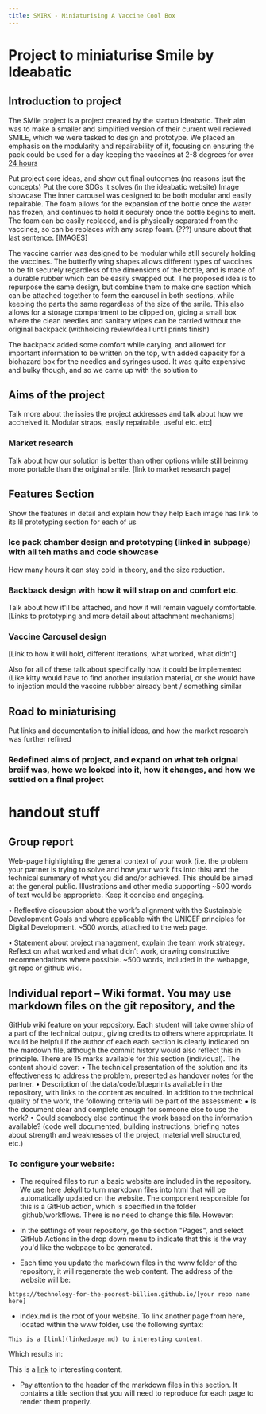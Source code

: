 ```yaml
---
title: SMIRK - Miniaturising A Vaccine Cool Box
---
```


# Project to miniaturise Smile by Ideabatic

## Introduction to project
The SMile project is a project created by the startup Ideabatic. Their aim was to make a smaller and simplified version of their current well recieved SMILE, which we were tasked to design and prototype. We placed an emphasis on the modularity and repairability of it, focusing on ensuring the pack could be used for a day keeping the vaccines at 2-8 degrees for over [24 hours](ice_chamber_code_slash_maths.md)


Put project core ideas, and show out final outcomes (no reasons jsut the concepts)
Put the core  SDGs it solves (in the ideabatic website)
Image showcase
The inner carousel was designed to be both modular and easily repairable. The foam allows for the expansion of the bottle once the water has frozen, and continues to hold it securely once the bottle begins to melt. The foam can be easily replaced, and is physically separated from the vaccines, so can be replaces with any scrap foam. (???) unsure about that last sentence.
[IMAGES]

The vaccine carrier was designed to be modular while still securely holding the vaccines. The butterfly wing shapes allows different types of vaccines to be fit securely regardless of the dimensions of the bottle, and is made of a durable rubber which can be easily swapped out. The proposed idea is to repurpose the same design, but combine them to make one section which can be attached together to form the carousel in both sections, while keeping the parts the same regardless of the size of the smile. This also allows for a storage compartment to be clipped on, gicing a small box where the clean needles and sanitary wipes can be carried without the original backpack
(withholding review/deail until prints finish)

The backpack added some comfort while carying, and allowed for important information to be written on the top, with added capacity for a biohazard box for the needles and syringes used. It was quite expensive and bulky though, and so we came up with the solution to

## Aims of the project
Talk more about the issies the project addresses and talk about how we accheived it.
Modular straps, easily repairable, useful etc.
etc]
### Market research
Talk about how our solution is better than other options while still beinmg more portable than the original smile. [link to market research page]

## Features Section
Show the features in detail and explain how they help 
Each image has link to its lil prototyping section for each of us

### Ice pack chamber design and prototyping (linked in subpage) with all teh maths and code showcase
How many hours it can stay cold in theory, and the size reduction.

### Backback design with how it will strap on and comfort etc.
Talk about how it'll be attached, and how it will remain vaguely comfortable. [Links to prototyping and more detail about attachment mechanisms]

### Vaccine Carousel design 
[Link to how it will hold, different iterations, what worked, what didn't]

Also for all of these talk about specifically how it could be implemented (Like kitty would have to find another insulation material, or she would have to injection mould the vaccine rubbber already bent / something similar


## Road to miniaturising
Put links and documentation to initial ideas, and how the market research was further refined
### Redefined aims of project, and expand on what teh orignal breiif was, howe we looked into it, how it changes, and how we settled on a final project




# handout stuff
## Group report 

Web-page highlighting the general context of your work (i.e. the problem your
partner is trying to solve and how your work fits into this) and the technical summary
of what you did and/or achieved. This should be aimed at the general public.
Illustrations and other media supporting ~500 words of text would be appropriate.
Keep it concise and engaging.

• Reflective discussion about the work’s alignment with the Sustainable Development
Goals and where applicable with the UNICEF principles for Digital Development. ~500
words, attached to the web page.

• Statement about project management, explain the team work strategy. Reflect on
what worked and what didn’t work, drawing constructive recommendations where
possible. ~500 words, included in the webapge, git repo or github wiki.

## Individual report – Wiki format. You may use markdown files on the git repository, and the
GitHub wiki feature on your repository.
Each student will take ownership of a part of the technical output, giving credits to others
where appropriate. It would be helpful if the author of each each section is clearly indicated
on the mardown file, although the commit history would also reflect this in principle. There
are 15 marks available for this section (individual). The content should cover:
• The technical presentation of the solution and its effectiveness to address the
problem, presented as handover notes for the partner.
• Description of the data/code/blueprints available in the repository, with links to the
content as required.
In addition to the technical quality of the work, the following criteria will be part of the
assessment:
• Is the document clear and complete enough for someone else to use the work?
• Could somebody else continue the work based on the information available? (code
well documented, building instructions, briefing notes about strength and
weaknesses of the project, material well structured, etc.)


### To configure your website:

- The required files to run a basic website are included in the repository. We use here Jekyll to turn markdown files into html that will be automatically updated on the website. The component responsible for this is a GitHub action, which is specified in the folder .github/workflows. There is no need to change this file. However:

- In the settings of your repository, go the section "Pages", and select GitHub Actions in the drop down menu to indicate that this is the way you'd like the webpage to be generated.

- Each time you update the markdown files in the www folder of the repository, it will regenerate the web content. The address of the website will be:

```
https://technology-for-the-poorest-billion.github.io/[your repo name here]
```

- index.md is the root of your website. To link another page from here, located within the www folder, use the following syntax:

```
This is a [link](linkedpage.md) to interesting content.
```

Which results in:

This is a [link](linkedpage.md) to interesting content.

- Pay attention to the header of the markdown files in this section. It contains a title section that you will need to reproduce for each page to render them properly.


